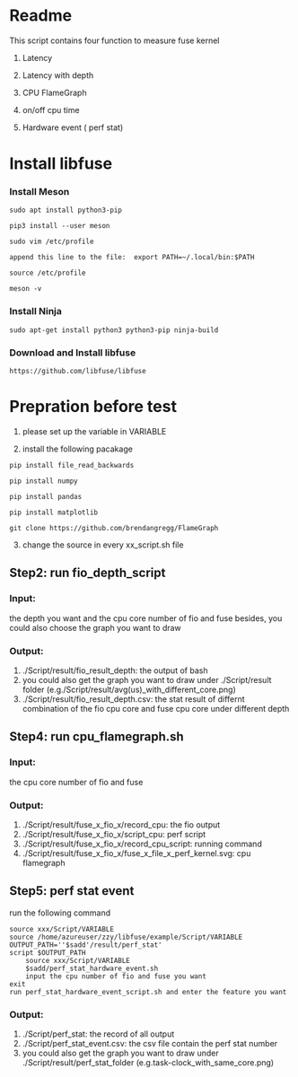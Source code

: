 # **Readme**
This script contains four function to measure fuse kernel

1. Latency

2. Latency with depth

3. CPU FlameGraph

4. on/off cpu time

5. Hardware event ( perf stat)
   
   
# **Install libfuse**

### Install Meson

````
sudo apt install python3-pip

pip3 install --user meson

sudo vim /etc/profile

append this line to the file:  export PATH=~/.local/bin:$PATH

source /etc/profile

meson -v

````
### Install Ninja

````
sudo apt-get install python3 python3-pip ninja-build
````
### Download and Install libfuse
````
https://github.com/libfuse/libfuse
````



# **Prepration before test**
1. please set up the variable in VARIABLE

2. install the following pacakage
````
pip install file_read_backwards

pip install numpy

pip install pandas

pip install matplotlib

git clone https://github.com/brendangregg/FlameGraph
````

3. change the source in every xx_script.sh file

<!-- # **Performance Test**
## Step1: run fio_cross_script.sh
### Input: 
cpu start number and cpu ending number
### Output:
1. ./Script/result/fio_result_cross: the output of bash
2. ./Script/result/fio_result_cross.csv: the latency result of different combination of fio cpu core and fuse cpu core -->


## Step2: run fio_depth_script
### Input:
the depth you want and the cpu core number of fio and fuse
besides, you could also choose the graph you want to draw
### Output:
1. ./Script/result/fio_result_depth: the output of bash
2. you could also get the graph you want to draw under ./Script/result folder (e.g./Script/result/avg(us)_with_different_core.png)
3.  ./Script/result/fio_result_depth.csv: the stat result of differnt combination of the fio cpu core and fuse cpu core under different depth


<!-- ## Step3: run off_on_cpu_script.sh
### Input:
the cpu core number of fio and fuse
### Output:
1. ./Script/result/fuse_x_fio_x/record: the running command and fio output
2. ./Script/result/fuse_x_fio_x/script: perf script
3. ./Script/result/fuse_x_fio_x/timehist: perf timehist
4. ./Script/result/on_off_cpu.csv: the result of on and off cpu time -->


## Step4: run cpu_flamegraph.sh
### Input:
the cpu core number of fio and fuse
### Output:
1. ./Script/result/fuse_x_fio_x/record_cpu: the fio output
2. ./Script/result/fuse_x_fio_x/script_cpu: perf script
3. ./Script/result/fuse_x_fio_x/record_cpu_script: running command
4. ./Script/result/fuse_x_fio_x/fuse_x_file_x_perf_kernel.svg: cpu flamegraph

## Step5: perf stat event
run the following command
````
source xxx/Script/VARIABLE
source /home/azureuser/zzy/libfuse/example/Script/VARIABLE
OUTPUT_PATH=''$sadd'/result/perf_stat'
script $OUTPUT_PATH
	source xxx/Script/VARIABLE
	$sadd/perf_stat_hardware_event.sh
	input the cpu number of fio and fuse you want
exit
run perf_stat_hardware_event_script.sh and enter the feature you want
````

### Output:
1. ./Script/perf_stat: the record of all output
2. ./Script/perf_stat_event.csv: the csv file contain the perf stat number
3.  you could also get the graph you want to draw under ./Script/result/perf_stat_folder (e.g.task-clock_with_same_core.png)



